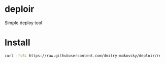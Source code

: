 # deploir
Simple deploy tool

# Install
```bash
curl -fsSL https://raw.githubusercontent.com/dmitry-makovsky/deploir/refs/heads/main/install.sh | sudo bash
```
